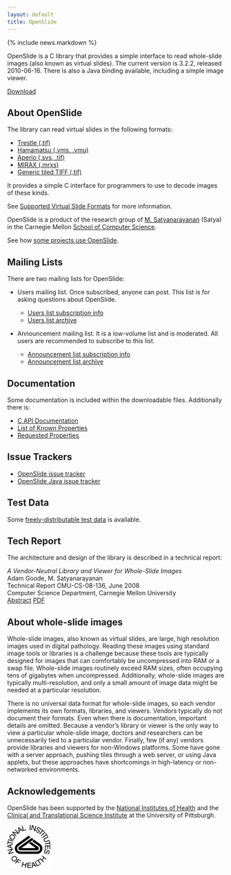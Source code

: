 ```yaml
---
layout: default
title: OpenSlide
---
```


<div markdown="1" class="newsflash">
{% include news.markdown %}
</div>

OpenSlide is a C library that provides a simple interface to read
whole-slide images (also known as virtual slides). The current version
is 3.2.2, released 2010-06-16. There is also a Java binding available,
including a simple image viewer.

[Download][1]

[1]: Download

About OpenSlide
---------------

The library can read virtual slides in the following formats:

 * [Trestle (.tif)][2]
 * [Hamamatsu (.vms, .vmu)][3]
 * [Aperio (.svs, .tif)][4]
 * [MIRAX (.mrxs)][5]
 * [Generic tiled TIFF (.tif)][6]

[2]: Trestle%20format
[3]: Hamamatsu%20format
[4]: Aperio%20format
[5]: MIRAX%20format
[6]: Generic%20tiled%20TIFF%20format

It provides a simple C interface for programmers to use to decode
images of these kinds.

See [Supported Virtual Slide Formats][7] for more information.

[7]: Supported%20Virtual%20Slide%20Formats


OpenSlide is a product of the research group of [M. Satyanarayanan][8]
(Satya) in the Carnegie Mellon [School of Computer Science][9].

[8]: http://www.cs.cmu.edu/~satya/
[9]: http://www.cs.cmu.edu/


See how [some projects use OpenSlide][10].

[10]: Some%20Projects%20Using%20OpenSlide


Mailing Lists
-------------

There are two mailing lists for OpenSlide:

 * Users mailing list. Once subscribed, anyone can post. This list is for asking questions about OpenSlide.
   * [Users list subscription info][11]
   * [Users list archive][12]

 * Announcement mailing list. It is a low-volume list and is moderated. All users are recommended to subscribe to this list.
   * [Announcement list subscription info][13]
   * [Announcement list archive][14]

[11]: http://lists.andrew.cmu.edu/mailman/listinfo/openslide-users/
[12]: http://lists.andrew.cmu.edu/pipermail/openslide-users/
[13]: http://lists.andrew.cmu.edu/mailman/listinfo/openslide-announce/
[14]: http://lists.andrew.cmu.edu/pipermail/openslide-announce/


Documentation
-------------

Some documentation is included within the downloadable files. Additionally there is:
 * [C API Documentation][15]
 * [List of Known Properties][16]
 * [Requested Properties][17]

[15]: api/openslide_8h.html
[16]: List%20of%20Known%20Properties
[17]: Requested%20Properties


Issue Trackers
--------------

 * [OpenSlide issue tracker][23]
 * [OpenSlide Java issue tracker][24]

[23]: http://github.com/openslide/openslide/issues
[24]: http://github.com/openslide/openslide-java/issues


Test Data
---------

Some [freely-distributable test data][18] is available.

[18]: http://openslide.cs.cmu.edu/download/openslide-testdata.torrent


Tech Report
-----------

The architecture and design of the library is described in a technical report:

*A Vendor-Neutral Library and Viewer for Whole-Slide Images*  
Adam Goode, M. Satyanarayanan  
Technical Report CMU-CS-08-136, June 2008  
Computer Science Department, Carnegie Mellon University  
[Abstract][19]
[PDF][20]

[19]: http://reports-archive.adm.cs.cmu.edu/anon/2008/abstracts/08-136.html
[20]: http://reports-archive.adm.cs.cmu.edu/anon/2008/CMU-CS-08-136.pdf


About whole-slide images
------------------------

Whole-slide images, also known as virtual slides, are large, high resolution images used in digital
pathology. Reading these images using standard image tools or libraries is a challenge because
these tools are typically designed for images that can comfortably be uncompressed into RAM or
a swap file. Whole-slide images routinely exceed RAM sizes, often occupying tens of gigabytes
when uncompressed. Additionally, whole-slide images are typically multi-resolution, and only a
small amount of image data might be needed at a particular resolution.

There is no universal data format for whole-slide images, so each vendor implements its own
formats, libraries, and viewers. Vendors typically do not document their formats. Even when
there is documentation, important details are omitted. Because a vendor’s library or viewer is the
only way to view a particular whole-slide image, doctors and researchers can be unnecessarily
tied to a particular vendor. Finally, few (if any) vendors provide libraries and viewers for non-Windows platforms. Some have gone with a server approach, pushing tiles through a web server,
or using Java applets, but these approaches have shortcomings in high-latency or non-networked
environments.

Acknowledgements
----------------
OpenSlide has been supported by the [National Institutes of Health][21] and the [Clinical and Translational Science Institute][22] at the University of Pittsburgh.

[21]: http://www.nih.gov/
[22]: http://www.ctsi.pitt.edu/


[![NIH logo](images/NIH_logo.png)][21]